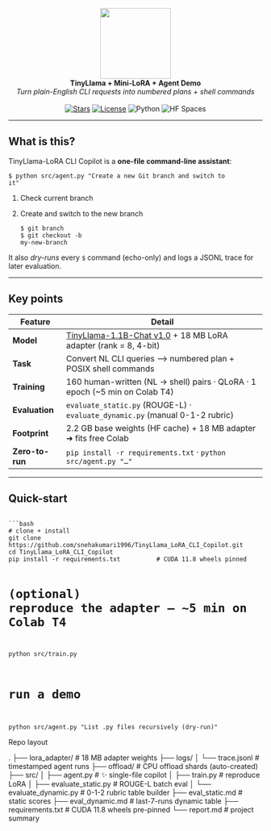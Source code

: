 <!-- ──────────────────────────────────────────────────────────────────────────────
TinyLlama-LoRA CLI Copilot · README
A drop-in, copy-paste-ready README.md
────────────────────────────────────────────────────────────────────────────── -->

<p align="center">
  <img src="https://huggingface.co/datasets/huggingface/brand-assets/resolve/main/hf-logo-with-title.svg" width="140">
  <br>
  <strong>TinyLlama + Mini-LoRA + Agent Demo</strong><br>
  <em>Turn plain-English CLI requests into numbered plans&nbsp;+ shell commands</em>
  <br><br>
  <a href="https://github.com/snehakumari1996/TinyLlama_LoRA_CLI_Copilot/stargazers"><img alt="Stars" src="https://img.shields.io/github/stars/snehakumari1996/TinyLlama_LoRA_CLI_Copilot"></a>
  <a href="https://github.com/snehakumari1996/TinyLlama_LoRA_CLI_Copilot/blob/main/LICENSE"><img alt="License" src="https://img.shields.io/github/license/snehakumari1996/TinyLlama_LoRA_CLI_Copilot"></a>
  <img alt="Python" src="https://img.shields.io/badge/python-3.10+-blue">
  <img alt="HF Spaces" src="https://img.shields.io/badge/model-TinyLlama-1.1B-Chat-blueviolet">
</p>

---

##  What is this?

TinyLlama-LoRA CLI Copilot is a **one-file command-line assistant**:

<code>$ python src/agent.py "Create a new Git branch and switch to it"   </code>
1. Check current branch
2. Create and switch to the new branch

   <code>$ git branch</code><br>
   <code>$ git checkout -b my-new-branch</code>


It also *dry-runs* every `$` command (echo-only) and logs a JSONL trace for later
evaluation.

---

##   Key points

| Feature | Detail |
|---------|--------|
| **Model** | [TinyLlama-1.1B-Chat v1.0](https://huggingface.co/TinyLlama) + 18 MB LoRA adapter (rank = 8, 4-bit) |
| **Task** | Convert NL CLI queries ⟶ numbered plan + POSIX shell commands |
| **Training** | 160 human-written (NL → shell) pairs · QLoRA · 1 epoch (~5 min on Colab T4) |
| **Evaluation** | `evaluate_static.py` (ROUGE-L) · `evaluate_dynamic.py` (manual 0-1-2 rubric) |
| **Footprint** | 2.2 GB base weights (HF cache) + 18 MB adapter ➜ fits free Colab |
| **Zero-to-run** | `pip install -r requirements.txt` · `python src/agent.py "…"` |

---

## Quick-start
<code>
```bash
# clone + install
git clone https://github.com/snehakumari1996/TinyLlama_LoRA_CLI_Copilot.git
cd TinyLlama_LoRA_CLI_Copilot
pip install -r requirements.txt          # CUDA 11.8 wheels pinned

# (optional) reproduce the adapter – ~5 min on Colab T4
python src/train.py

# run a demo
python src/agent.py "List .py files recursively (dry-run)"
</code>



Repo layout

.
├── lora_adapter/           # 18 MB adapter weights
├── logs/
│   └── trace.jsonl         # timestamped agent runs
├── offload/                # CPU offload shards (auto-created)
├── src/
│   ├── agent.py            # ✨ single-file copilot
│   ├── train.py            # reproduce LoRA
│   ├── evaluate_static.py  # ROUGE-L batch eval
│   └── evaluate_dynamic.py # 0-1-2 rubric table builder
├── eval_static.md          # static scores
├── eval_dynamic.md         # last-7-runs dynamic table
├── requirements.txt        # CUDA 11.8 wheels pre-pinned
└── report.md               # project summary





